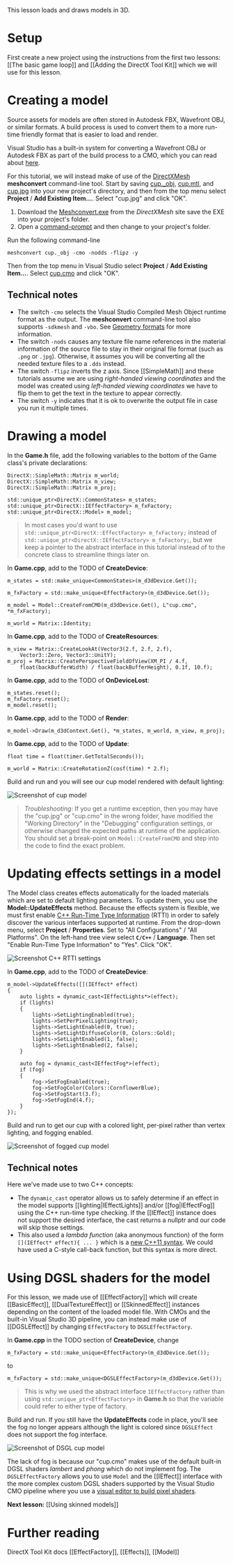 This lesson loads and draws models in 3D.

# Setup
First create a new project using the instructions from the first two lessons: [[The basic game loop]] and
[[Adding the DirectX Tool Kit]] which we will use for this lesson.

# Creating a model
Source assets for models are often stored in Autodesk FBX, Wavefront OBJ, or similar formats. A build process is used to convert them to a more run-time friendly format that is easier to load and render.

Visual Studio has a built-in system for converting a Wavefront OBJ or Autodesk FBX as part of the build process to a CMO, which you can read about [here](http://msdn.microsoft.com/en-us/library/hh972446.aspx).

For this tutorial, we will instead make of use of the [DirectXMesh](http://go.microsoft.com/fwlink/?LinkID=324981) **meshconvert** command-line tool.  Start by saving [cup._obj](https://github.com/Microsoft/DirectXTK/wiki/cup._obj), [cup.mtl](https://github.com/Microsoft/DirectXTK/wiki/cup.mtl), and [cup.jpg](https://github.com/Microsoft/DirectXTK/wiki/images/cup.jpg) into your new project's directory, and then from the top menu select **Project** / **Add Existing Item...**. Select "cup.jpg" and click "OK".

1. Download the [Meshconvert.exe](https://github.com/Microsoft/DirectXMesh/releases/download/sept2016/meshconvert.exe) from the _DirectXMesh_ site save the EXE into your project's folder.
1. Open a [command-prompt](http://windows.microsoft.com/en-us/windows/command-prompt-faq) and then change to your project's folder.

Run the following command-line

    meshconvert cup._obj -cmo -nodds -flipz -y

Then from the top menu in Visual Studio select **Project** / **Add Existing Item...**. Select [cup.cmo](https://github.com/Microsoft/DirectXTK/wiki/cup.cmo) and click "OK".

## Technical notes
* The switch ``-cmo`` selects the Visual Studio Compiled Mesh Object runtime format as the output. The **meshconvert** command-line tool also supports ``-sdkmesh`` and ``-vbo``. See [Geometry formats](https://directxmesh.codeplex.com/wikipage?title=Geometry%20formats) for more information.
* The switch ``-nods`` causes any texture file name references in the material information of the source file to stay in their original file format (such as ``.png`` or ``.jpg``). Otherwise, it assumes you will be converting all the needed texture files to a ``.dds`` instead.
* The switch ``-flipz`` inverts the z axis. Since [[SimpleMath]] and these tutorials assume we are using _right-handed viewing coordinates_ and the model was created using _left-handed viewing coordinates_ we have to flip them to get the text in the texture to appear correctly.
* The switch `-y` indicates that it is ok to overwrite the output file in case you run it multiple times.

# Drawing a model

In the **Game.h** file, add the following variables to the bottom of the Game class's private declarations:

    DirectX::SimpleMath::Matrix m_world;
    DirectX::SimpleMath::Matrix m_view;
    DirectX::SimpleMath::Matrix m_proj;

    std::unique_ptr<DirectX::CommonStates> m_states;
    std::unique_ptr<DirectX::IEffectFactory> m_fxFactory;
    std::unique_ptr<DirectX::Model> m_model;

> In most cases you'd want to use ``std::unique_ptr<DirectX::EffectFactory> m_fxFactory;`` instead of ``std::unique_ptr<DirectX::IEffectFactory> m_fxFactory;``, but we keep a pointer to the abstract interface in this tutorial instead of to the concrete class to streamline things later on.

In **Game.cpp**, add to the TODO of **CreateDevice**:

    m_states = std::make_unique<CommonStates>(m_d3dDevice.Get());

    m_fxFactory = std::make_unique<EffectFactory>(m_d3dDevice.Get());

    m_model = Model::CreateFromCMO(m_d3dDevice.Get(), L"cup.cmo", *m_fxFactory);

    m_world = Matrix::Identity;

In **Game.cpp**, add to the TODO of **CreateResources**:

    m_view = Matrix::CreateLookAt(Vector3(2.f, 2.f, 2.f),
        Vector3::Zero, Vector3::UnitY);
    m_proj = Matrix::CreatePerspectiveFieldOfView(XM_PI / 4.f,
        float(backBufferWidth) / float(backBufferHeight), 0.1f, 10.f);

In **Game.cpp**, add to the TODO of **OnDeviceLost**:

    m_states.reset();
    m_fxFactory.reset();
    m_model.reset();

In **Game.cpp**, add to the TODO of **Render**:

    m_model->Draw(m_d3dContext.Get(), *m_states, m_world, m_view, m_proj);

In **Game.cpp**, add to the TODO of **Update**:

    float time = float(timer.GetTotalSeconds());

    m_world = Matrix::CreateRotationZ(cosf(time) * 2.f);

Build and run and you will see our cup model rendered with default lighting:

![Screenshot of cup model](https://github.com/Microsoft/DirectXTK/wiki/images/screenshotCup.PNG)

> _Troubleshooting:_ If you get a runtime exception, then you may have the "cup.jpg" or "cup.cmo" in the wrong folder, have modified the "Working Directory" in the "Debugging" configuration settings, or otherwise changed the expected paths at runtime of the application. You should set a break-point on ``Model::CreateFromCMO`` and step into the code to find the exact problem.

# Updating effects settings in a model

The Model class creates effects automatically for the loaded materials which are set to default lighting parameters. To update them, you use the **Model::UpdateEffects** method. Because the effects system is flexible, we must first enable [C++ Run-Time Type Information](https://msdn.microsoft.com/en-us/library/b2ay8610.aspx) (RTTI) in order to safely discover the various interfaces supported at runtime. From the drop-down menu, select **Project** / **Properties**. Set to "All Configurations" / "All Platforms". On the left-hand tree view select **``C/C++``** / **Language**. Then set "Enable Run-Time Type Information" to "Yes". Click "OK".

![Screenshot C++ RTTI settings](https://github.com/Microsoft/DirectXTK/wiki/images/settingsRTTI.PNG)

In **Game.cpp**, add to the TODO of **CreateDevice**:

    m_model->UpdateEffects([](IEffect* effect)
    {
        auto lights = dynamic_cast<IEffectLights*>(effect);
        if (lights)
        {
            lights->SetLightingEnabled(true);
            lights->SetPerPixelLighting(true);
            lights->SetLightEnabled(0, true);
            lights->SetLightDiffuseColor(0, Colors::Gold);
            lights->SetLightEnabled(1, false);
            lights->SetLightEnabled(2, false);
        }

        auto fog = dynamic_cast<IEffectFog*>(effect);
        if (fog)
        {
            fog->SetFogEnabled(true);
            fog->SetFogColor(Colors::CornflowerBlue);
            fog->SetFogStart(3.f);
            fog->SetFogEnd(4.f);
        }
    });

Build and run to get our cup with a colored light, per-pixel rather than vertex lighting, and fogging enabled.

![Screenshot of fogged cup model](https://github.com/Microsoft/DirectXTK/wiki/images/screenshotCupFog.PNG)

## Technical notes
Here we've made use to two C++ concepts:
* The ``dynamic_cast`` operator allows us to safely determine if an effect in the model supports [[lighting|IEffectLights]] and/or [[fog|IEffectFog]] using the C++ run-time type checking. If the [[IEffect]] instance does not support the desired interface, the cast returns a nullptr and our code will skip those settings.
* This also used a _lambda function_ (aka anonymous function) of the form ``[](IEffect* effect){ ... }`` which is a [new C++11 syntax](http://en.cppreference.com/w/cpp/language/lambda). We could have used a C-style call-back function, but this syntax is more direct.

# Using DGSL shaders for the model

For this lesson, we made use of [[EffectFactory]] which will create [[BasicEffect]], [[DualTextureEffect]] or [[SkinnedEffect]] instances depending on the content of the loaded model file. With CMOs and the built-in Visual Studio 3D pipeline, you can instead make use of [[DGSLEffect]] by changing ``EffectFactory`` to ``DGSLEffectFactory``.

In **Game.cpp** in the TODO section of **CreateDevice**, change

    m_fxFactory = std::make_unique<EffectFactory>(m_d3dDevice.Get());

to

    m_fxFactory = std::make_unique<DGSLEffectFactory>(m_d3dDevice.Get());

> This is why we used the abstract interface ``IEffectFactory`` rather than using ``std::unique_ptr<EffectFactory>`` in **Game.h** so that the variable could refer to either type of factory.

Build and run. If you still have the **UpdateEffects** code in place, you'll see the fog no longer appears although the light is colored since ``DGSLEffect`` does not support the fog interface.

![Screenshot of DSGL cup model](https://github.com/Microsoft/DirectXTK/wiki/images/screenshotCupNoFog.PNG)

The lack of fog is because our "cup.cmo" makes use of the default built-in DGSL shaders _lambert_ and _phong_ which do not implement fog. The ``DGSLEffectFactory`` allows you to use ``Model`` and the [[IEffect]] interface with the more complex custom DGSL shaders supported by the Visual Studio CMO pipeline where you use a [visual editor to build pixel shaders](http://msdn.microsoft.com/en-us/library/hh873117.aspx).

**Next lesson:** [[Using skinned models]]

# Further reading

DirectX Tool Kit docs [[EffectFactory]], [[Effects]], [[Model]]
